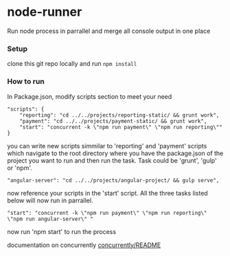 node-runner
==================

Run node process in parrallel and merge all console output in one place

### Setup

clone this git repo locally and run `npm install`

### How to run

In Package.json, modify scripts section to meet your need

```
"scripts": {
	"reporting": "cd ../../projects/reporting-static/ && grunt work",
	"payment": "cd ../../projects/payment-static/ && grunt work",
	"start": "concurrent -k \"npm run payment\" \"npm run reporting\""
}
```
you can write new scripts simmilar to 'reporting' and 'payment' scripts which navigate to the root directory where you have the package.json of the project you want to run and then run the task. Task could be 'grunt', 'gulp' or 'npm'.

```
"angular-server": "cd ../../projects/angular-project/ && gulp serve",
```

now reference your scripts in the 'start' script. All the three tasks listed below will now run in parrallel.

```
"start": "concurrent -k \"npm run payment\" \"npm run reporting\" \"npm run angular-server\" " 
```

now run 'npm start' to run the process

documentation on concurrently [concurrently/README](https://github.com/kimmobrunfeldt/concurrently/blob/master/README.md)